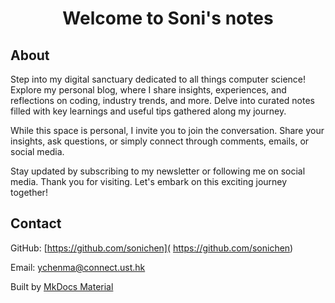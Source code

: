 <h1 align="center"> Welcome to Soni's notes </h1>

## About

Step into my digital sanctuary dedicated to all things computer science! Explore my personal blog, where I share insights, experiences, and reflections on coding, industry trends, and more. Delve into curated notes filled with key learnings and useful tips gathered along my journey. 

While this space is personal, I invite you to join the conversation. Share your insights, ask questions, or simply connect through comments, emails, or social media. 

Stay updated by subscribing to my newsletter or following me on social media. Thank you for visiting. Let's embark on this exciting journey together!

## Contact

GitHub: [https://github.com/sonichen]( https://github.com/sonichen)

Email:  ychenma@connect.ust.hk

Built by [MkDocs Material](https://squidfunk.github.io/mkdocs-material/) 